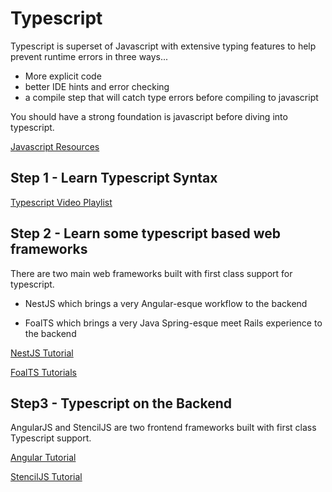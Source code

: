 # Typescript

Typescript is superset of Javascript with extensive typing features to help prevent runtime errors in three ways...

- More explicit code
- better IDE hints and error checking
- a compile step that will catch type errors before compiling to javascript

You should have a strong foundation is javascript before diving into typescript.

[Javascript Resources](https://github.com/AlexMercedCoder/GuideToBecomingACoder/blob/master/more/js.md)

## Step 1 - Learn Typescript Syntax

[Typescript Video Playlist](https://www.youtube.com/watch?v=Z6ePfTDXonk&list=PLY6oTPmKnKbboGAL_-MineM-zcOblOm6V)

## Step 2 - Learn some typescript based web frameworks

There are two main web frameworks built with first class support for typescript.

- NestJS which brings a very Angular-esque workflow to the backend

- FoalTS which brings a very Java Spring-esque meet Rails experience to the backend

[NestJS Tutorial](https://www.youtube.com/watch?v=8d75-sTi4UI&list=PLIGDNOJWiL1_AhUGgmwz7RhyXwX5aVLj4)

[FoalTS Tutorials](https://www.youtube.com/watch?v=mvoBeTdMFUE&list=PLY6oTPmKnKbY6v7zR9h1INfywh-qFLSQ_)

## Step3 - Typescript on the Backend

AngularJS and StencilJS are two frontend frameworks built with first class Typescript support.

[Angular Tutorial](https://www.youtube.com/watch?v=2OHbjep_WjQ)

[StencilJS Tutorial](https://www.youtube.com/playlist?list=PLY6oTPmKnKbazpUTMcGmvMtgU5sr0Ip-V)